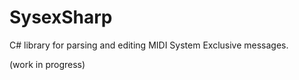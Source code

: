 # SysexSharp
C# library for parsing and editing MIDI System Exclusive messages.


(work in progress)
